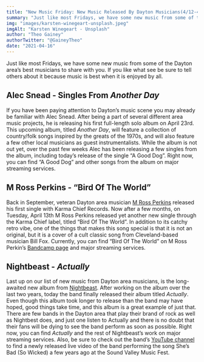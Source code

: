 ```yaml
---
title: "New Music Friday: New Music Released By Dayton Musicians(4/12-4/16)"
summary: "Just like most Fridays, we have some new music from some of the Dayton area’s best musicians to share with you."
img: "images/karsten-winegeart-unsplash.jpeg"
imgAlt: "Karsten Winegeart - Unsplash"
author: "Theo Gainey"
authorTwitter: "@GaineyTheo"
date: "2021-04-16"
---
```


Just like most Fridays, we have some new music from some of the Dayton area’s best musicians to share with you. If you like what see be sure to tell others about it because music is best when it is enjoyed by all.

## Alec Snead - Singles From *Another Day*

If you have been paying attention to Dayton’s music scene you may already be familiar with Alec Snead. After being a part of several different area music projects, he is releasing his first full-length solo album on April 23rd. This upcoming album, titled *Another Day*, will feature a collection of country/folk songs inspired by the greats of the 1970s, and will also feature a few other local musicians as guest instrumentalists. While the album is not out yet, over the past few weeks Alec has been releasing a few singles from the album, including today’s release of the single “A Good Dog”. Right now, you can find “A Good Dog” and other songs from the album on major streaming services.  

## M Ross Perkins - “Bird Of The World”

Back in September, veteran Dayton area musician [M Ross Perkins](http://www.mrossperkins.com/) released his first single with Karma Chief Records. Now after a few months, on Tuesday, April 13th M Ross Perkins released yet another new single through the Karma Chief label, titled “Bird Of The World”. In addition to its catchy retro vibe, one of the things that makes this song special is that it is not an original, but it is a cover of a cult classic song from Cleveland-based musician Bill Fox. Currently, you can find “Bird Of The World” on M Ross Perkin’s [Bandcamp page](https://mrossperkins.bandcamp.com/) and major streaming services.

## Nightbeast - *Actually*

Last up on our list of new music from Dayton area musicians, is the long-awaited new album from [Nightbeast](https://www.facebook.com/thenightbeast). After working on the album over the last two years, today the band finally released their album titled *Actually*. Even though this album took longer to release than the band may have hoped, good things take time, and this album is a great example of just that. There are few bands in the Dayton area that play their brand of rock as well as Nightbest does, and just one listen to Actually and there is no doubt that their fans will be dying to see the band perform as soon as possible.  Right now, you can find *Actually* and the rest of Nightbeast’s work on major streaming services. Also, be sure to check out the band’s [YouTube channel](https://www.youtube.com/user/NightbeastUSA) to find a newly released live video of the band performing the song She’s Bad (So Wicked) a few years ago at the Sound Valley Music Fest.
